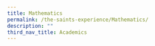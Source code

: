 ```yaml
---
title: Mathematics
permalink: /the-saints-experience/Mathematics/
description: ""
third_nav_title: Academics
---
```

